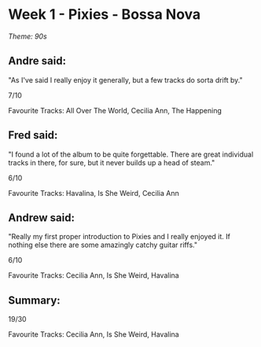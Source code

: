 # Week 1 - Pixies - Bossa Nova
*Theme: 90s*

## Andre said:

"As I've said I really enjoy it generally, but a few tracks do sorta drift by."

7/10

Favourite Tracks: All Over The World, Cecilia Ann, The Happening

## Fred said:

"I found a lot of the album to be quite forgettable. There are great individual tracks in there, for sure, but it never builds up a head of steam."

6/10

Favourite Tracks: Havalina, Is She Weird, Cecilia Ann

## Andrew said:

"Really my first proper introduction to Pixies and I really enjoyed it. If nothing else there are some amazingly catchy guitar riffs."

6/10

Favourite Tracks: Cecilia Ann, Is She Weird, Havalina

## Summary:

19/30

Favourite Tracks: Cecilia Ann, Is She Weird, Havalina
